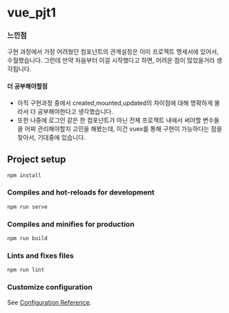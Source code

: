 # vue_pjt1

### 느낀점 

구현 과정에서 가장 어려웠던 컴포넌트의 관계설정은 이미 프로젝트 명세서에 있어서, 수월했습니다. 그런데 만약 처음부터 이걸 시작했다고 하면, 어려운 점이 많았을거라 생각됩니다.



#### 더 공부해야할점

- 아직 구현과정 중에서 created,mounted,updated의 차이점에 대해 명확하게 몰라서 더 공부해야한다고 생각했습니다.
- 또한 나중에 로그인 같은 한 컴포넌트가 아닌 전체 프로젝트 내에서 써야할 변수들을 어찌 관리해야할지 고민을 해봤는데, 이건 vuex를 통해 구현이 가능하다는 점을 찾아서, 기대중에 있습니다.









































## Project setup

```
npm install
```

### Compiles and hot-reloads for development
```
npm run serve
```

### Compiles and minifies for production
```
npm run build
```

### Lints and fixes files
```
npm run lint
```

### Customize configuration
See [Configuration Reference](https://cli.vuejs.org/config/).

